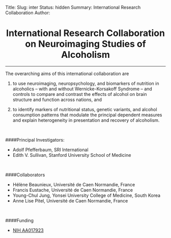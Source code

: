 Title:
Slug: inter
Status: hidden
Summary: International Research Collaboration
Author:

<h1 align="middle">International Research Collaboration on Neuroimaging Studies of Alcoholism</h1>

---

The overarching aims of this international collaboration are

1) to use neuroimaging, neuropsychology, and biomarkers of nutrition in alcoholics – with and without Wernicke-Korsakoff Syndrome – and controls to compare and contrast the effects of alcohol on brain structure and function across nations, and

2) to identify markers of nutritional status, genetic variants, and alcohol consumption patterns that modulate the principal dependent measures and explain heterogeneity in presentation and recovery of alcoholism.

</br>

####Principal Investigators:

* Adolf Pfefferbaum, SRI International
* Edith V. Sullivan, Stanford University School of Medicine

</br>

####Collaborators

 * Hélène Beaunieux, Université de Caen Normandie, France
 * Francis Eustache, Université de Caen Normandie, France
 * Young-Chul Jung, Yonsei University College of Medicine, South Korea
 * Anne Lise Pitel, Université de Caen Normandie, France

</br>

####Funding

 * [NIH AA017923][inter]

[inter]: https://projectreporter.nih.gov/project_info_description.cfm?aid=9042901&icde=29447440
